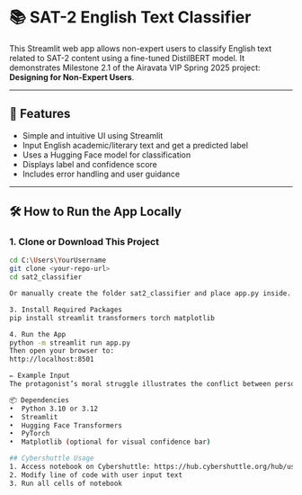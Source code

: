 # 📚 SAT-2 English Text Classifier

This Streamlit web app allows non-expert users to classify English text related to SAT-2 content using a fine-tuned DistilBERT model. 
It demonstrates Milestone 2.1 of the Airavata VIP Spring 2025 project: **Designing for Non-Expert Users**.

---

## 🚀 Features

- Simple and intuitive UI using Streamlit
- Input English academic/literary text and get a predicted label
- Uses a Hugging Face model for classification
- Displays label and confidence score
- Includes error handling and user guidance

---

## 🛠️ How to Run the App Locally

### 1. Clone or Download This Project

```bash
cd C:\Users\YourUsername
git clone <your-repo-url>
cd sat2_classifier

Or manually create the folder sat2_classifier and place app.py inside.

3. Install Required Packages
pip install streamlit transformers torch matplotlib

4. Run the App
python -m streamlit run app.py
Then open your browser to:
http://localhost:8501

✏️ Example Input
The protagonist’s moral struggle illustrates the conflict between personal duty and societal norms.

📦 Dependencies
•  Python 3.10 or 3.12
•  Streamlit
•  Hugging Face Transformers
•  PyTorch
•  Matplotlib (optional for visual confidence bar)

## Cybershuttle Usage
1. Access notebook on Cybershuttle: https://hub.cybershuttle.org/hub/user-redirect/lab/tree/notebook.ipynb (local version is notebook.ipynb)
2. Modify line of code with user input text
3. Run all cells of notebook


